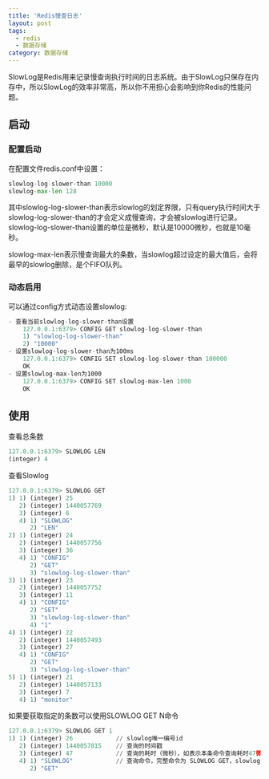 ```yaml
---
title: 'Redis慢查日志'
layout: post
tags:
  - redis
  - 数据存储
category: 数据存储
---
```


SlowLog是Redis用来记录慢查询执行时间的日志系统。由于SlowLog只保存在内存中，所以SlowLog的效率非常高，所以你不用担心会影响到你Redis的性能问题。

<!--more-->

## 启动

### 配置启动

在配置文件redis.conf中设置：

```python
slowlog-log-slower-than 10000
slowlog-max-len 128
```

其中slowlog-log-slower-than表示slowlog的划定界限，只有query执行时间大于slowlog-log-slower-than的才会定义成慢查询，才会被slowlog进行记录。slowlog-log-slower-than设置的单位是微秒，默认是10000微秒，也就是10毫秒。

slowlog-max-len表示慢查询最大的条数，当slowlog超过设定的最大值后，会将最早的slowlog删除，是个FIFO队列。

### 动态启用
可以通过config方式动态设置slowlog:

```javascript
- 查看当前slowlog-log-slower-than设置
    127.0.0.1:6379> CONFIG GET slowlog-log-slower-than
    1) "slowlog-log-slower-than"
    2) "10000"
- 设置slowlog-log-slower-than为100ms
    127.0.0.1:6379> CONFIG SET slowlog-log-slower-than 100000
    OK
- 设置slowlog-max-len为1000
    127.0.0.1:6379> CONFIG SET slowlog-max-len 1000
    OK
```

## 使用
查看总条数
```python
127.0.0.1:6379> SLOWLOG LEN 
(integer) 4
```
查看Slowlog

```python
127.0.0.1:6379> SLOWLOG GET
1) 1) (integer) 25
   2) (integer) 1440057769
   3) (integer) 6
   4) 1) "SLOWLOG"
      2) "LEN"
2) 1) (integer) 24
   2) (integer) 1440057756
   3) (integer) 36
   4) 1) "CONFIG"
      2) "GET"
      3) "slowlog-log-slower-than"
3) 1) (integer) 23
   2) (integer) 1440057752
   3) (integer) 11
   4) 1) "CONFIG"
      2) "SET"
      3) "slowlog-log-slower-than"
      4) "1"
4) 1) (integer) 22
   2) (integer) 1440057493
   3) (integer) 27
   4) 1) "CONFIG"
      2) "GET"
      3) "slowlog-log-slower-than"
5) 1) (integer) 21
   2) (integer) 1440057133
   3) (integer) 7
   4) 1) "monitor"
```

如果要获取指定的条数可以使用SLOWLOG GET N命令

```python
127.0.0.1:6379> SLOWLOG GET 1
1) 1) (integer) 26            // slowlog唯一编号id
   2) (integer) 1440057815    // 查询的时间戳
   3) (integer) 47            // 查询的耗时（微秒），如表示本条命令查询耗时47微秒
   4) 1) "SLOWLOG"            // 查询命令，完整命令为 SLOWLOG GET，slowlog最多保存前面的31个key和128字符
      2) "GET"
```




